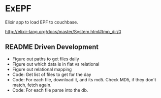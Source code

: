 ExEPF
=====

Elixir app to load EPF to couchbase.

http://elixir-lang.org/docs/master/System.html#tmp_dir/0


## README Driven Development

- Figure out paths to get files daily
- Figure out which data is in flat vs relational
- Figure out relational mapping
- Code: Get list of files to get for the day
- Code: For each file, download it, and its md5. Check MD5, if they don't match, fetch again.
- Code: For each file parse into the db.